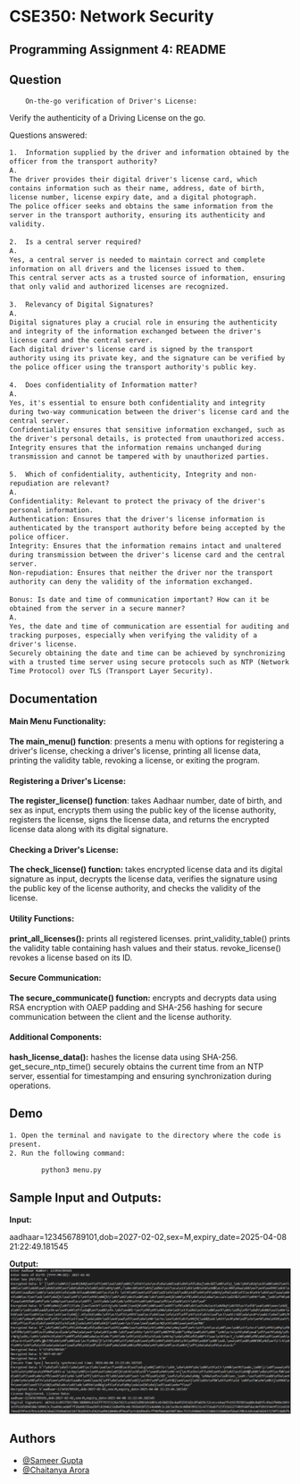 
# CSE350: Network Security

## Programming Assignment 4: README


## Question

        On-the-go verification of Driver's License:

Verify the authenticity of a Driving License on the go.

Questions answered:

    1.  Information supplied by the driver and information obtained by the officer from the transport authority?
    A. 
    The driver provides their digital driver's license card, which contains information such as their name, address, date of birth, license number, license expiry date, and a digital photograph. 
    The police officer seeks and obtains the same information from the server in the transport authority, ensuring its authenticity and validity.

    2.  Is a central server required?
    A.
    Yes, a central server is needed to maintain correct and complete information on all drivers and the licenses issued to them.
    This central server acts as a trusted source of information, ensuring that only valid and authorized licenses are recognized.

    3.  Relevancy of Digital Signatures?
    A. 
    Digital signatures play a crucial role in ensuring the authenticity and integrity of the information exchanged between the driver's license card and the central server.
    Each digital driver's license card is signed by the transport authority using its private key, and the signature can be verified by the police officer using the transport authority's public key.

    4.  Does confidentiality of Information matter?
    A.
    Yes, it's essential to ensure both confidentiality and integrity during two-way communication between the driver's license card and the central server.
    Confidentiality ensures that sensitive information exchanged, such as the driver's personal details, is protected from unauthorized access.
    Integrity ensures that the information remains unchanged during transmission and cannot be tampered with by unauthorized parties.

    5.  Which of confidentiality, authenticity, Integrity and non-repudiation are relevant?
    A.
    Confidentiality: Relevant to protect the privacy of the driver's personal information.
    Authentication: Ensures that the driver's license information is authenticated by the transport authority before being accepted by the police officer.
    Integrity: Ensures that the information remains intact and unaltered during transmission between the driver's license card and the central server.
    Non-repudiation: Ensures that neither the driver nor the transport authority can deny the validity of the information exchanged.

    Bonus: Is date and time of communication important? How can it be obtained from the server in a secure manner?
    A. 
    Yes, the date and time of communication are essential for auditing and tracking purposes, especially when verifying the validity of a driver's license.
    Securely obtaining the date and time can be achieved by synchronizing with a trusted time server using secure protocols such as NTP (Network Time Protocol) over TLS (Transport Layer Security).




## Documentation

#### Main Menu Functionality:

**The main_menu() function**: presents a menu with options for registering a driver's license, checking a driver's license, printing all license data, printing the validity table, revoking a license, or exiting the program.


#### Registering a Driver's License:

**The register_license() function**: takes Aadhaar number, date of birth, and sex as input, encrypts them using the public key of the license authority, registers the license, signs the license data, and returns the encrypted license data along with its digital signature.


#### Checking a Driver's License:

**The check_license() function:** takes encrypted license data and its digital signature as input, decrypts the license data, verifies the signature using the public key of the license authority, and checks the validity of the license.


#### Utility Functions:

**print_all_licenses():** prints all registered licenses.
print_validity_table() prints the validity table containing hash values and their status.
revoke_license() revokes a license based on its ID.


#### Secure Communication:

**The secure_communicate() function:** encrypts and decrypts data using RSA encryption with OAEP padding and SHA-256 hashing for secure communication between the client and the license authority.


#### Additional Components:

**hash_license_data():** hashes the license data using SHA-256.
get_secure_ntp_time() securely obtains the current time from an NTP server, essential for timestamping and ensuring synchronization during operations.


## Demo

    1. Open the terminal and navigate to the directory where the code is present.
    2. Run the following command:
    
```bash
        python3 menu.py
```

## Sample Input and Outputs: 
**Input:** 

aadhaar=123456789101,dob=2027-02-02,sex=M,expiry_date=2025-04-08 21:22:49.181545

**Output:**
<img src = "public\Output.png">

## Authors

- [@Sameer Gupta](https://github.com/guptasameer112/CSE350-Network-Security/tree/main/Assignments/Assignment_4)
- [@Chaitanya Arora](https://github.com/guptasameer112/CSE350-Network-Security/tree/main/Assignments/Assignment_4)


